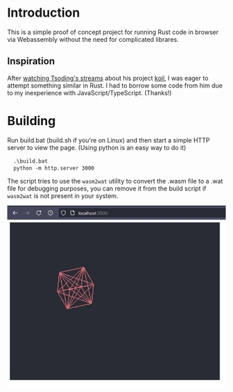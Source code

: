 # Introduction
This is a simple proof of concept project for running Rust code in browser via Webassembly without the need for complicated librares.

## Inspiration
After [watching Tsoding's streams](https://www.youtube.com/@TsodingDaily) about his project [koil](https://github.com/tsoding/koil), I was eager to attempt something similar in Rust.
I had to borrow some code from him due to my inexperience with JavaScript/TypeScript. (Thanks!)

# Building

Run build.bat (build.sh if you're on Linux) and then start a simple HTTP server to view the page. (Using python is an easy way to do it)
```
  .\build.bat
  python -m http.server 3000
```
The script tries to use the `wasm2wat` utility to convert the .wasm file to a .wat file for debugging purposes, you can remove it from the build script if `wasm2wat` is not present in your system.

![example.png](/github/example.png)

